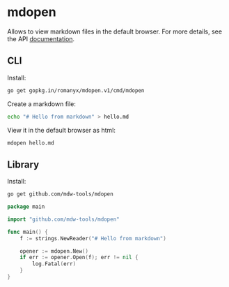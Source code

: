 # mdopen

Allows to view markdown files in the default browser. For more details, see the API [documentation](https://godoc.org/github.com/mdw-tools/mdopen).

## CLI

Install:

```bash
go get gopkg.in/romanyx/mdopen.v1/cmd/mdopen
```

Create a markdown file:

```bash
echo "# Hello from markdown" > hello.md
```

View it in the default browser as html:

```bash
mdopen hello.md
```

## Library

Install:

```bash
go get github.com/mdw-tools/mdopen
```

``` go
package main

import "github.com/mdw-tools/mdopen"

func main() {
    f := strings.NewReader("# Hello from markdown")

    opener := mdopen.New()
    if err := opener.Open(f); err != nil {
        log.Fatal(err)
    }
}
```
